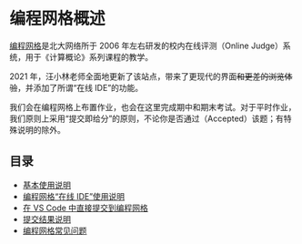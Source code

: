 # 编程网格概述

[编程网格](https://programming.pku.edu.cn)是北大网络所于 2006 年左右研发的校内在线评测（Online Judge）系统，用于《计算概论》系列课程的教学。

2021 年，汪小林老师全面地更新了该站点，带来了更现代的界面<del>和更差的浏览体验</del>，并添加了所谓“在线 IDE”的功能。

我们会在编程网格上布置作业，也会在这里完成期中和期末考试。对于平时作业，我们原则上采用“提交即给分”的原则，不论你是否通过（Accepted）该题；有特殊说明的除外。

## 目录

- [基本使用说明](./basic)
- [编程网格“在线 IDE”使用说明](./ide)
- [在 VS Code 中直接提交到编程网格](./vscode)
- [提交结果说明](./submit_result)
- [编程网格常见问题](./faq)
